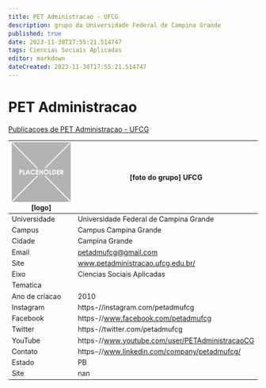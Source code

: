 ```yaml
---
title: PET Administracao - UFCG
description: grupo da Universidade Federal de Campina Grande
published: true
date: 2023-11-30T17:55:21.514747
tags: Ciencias Sociais Aplicadas
editor: markdown
dateCreated: 2023-11-30T17:55:21.514747
---
```


# PET Administracao

[Publicacoes de PET Administracao - UFCG](/atividade/110PETAdministracaoUFCG/feed.md)

| ![placeholder.png](/placeholder.png) [logo] | [foto do grupo] UFCG         |
| ------------------------------------------- | ------------------------------------------------- |
| Universidade                                | Universidade Federal de Campina Grande      |
| Campus                                      | Campus Campina Grande            |
| Cidade                                      | Campina Grande             |
| Email                                       | petadmufcg@gmail.com             |
| Site                                        | www.petadministracao.ufcg.edu.br/              |
| Eixo                                        | Ciencias Sociais Aplicadas              |
| Tematica                                    |           |
| Ano de criacao                              | 2010        |
| Instagram                                   | https-//instagram.com/petadmufcg         |
| Facebook                                    | https-//www.facebook.com/petadmufcg          |
| Twitter                                     | https-//twitter.com/petadmufcg           |
| YouTube                                     | https-//www.youtube.com/user/PETAdministracaoCG           |
| Contato                                     | https-//www.linkedin.com/company/petadmufcg/         |
| Estado                                      |  PB            |
| Site                                        | nan |
